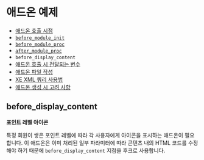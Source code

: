 # 애드온 예제

- [애드온 호출 시점](../)
 - [`before_module_init`](../before_module_init)
 - [`before_module_proc`](../before_module_proc)
 - [`after_module_proc`](../after_module_proc)
 - `before_display_content`
- [애드온 호출 시 전달되는 변수](../../02_pass_variables_when_call)
- [애드온 파일 작성](../../03_write_addon)
- [XE XML 쿼리 사용법](../../04_use_xml_query)
- [애드온 생성 시 고려 사항](../../05_consideration)

## before_display_content

**포인트 레벨 아이콘**

특정 회원이 쌓은 포인트 레벨에 따라 각 사용자에게 아이콘을 표시하는 애드온이 필요합니다. 이 애드온은 이미 처리된 일부 파라미터에 따라 콘텐츠 내의 HTML 코드를 수정해야 하기 때문에 `before_display_content` 지점을 후크로 사용합니다.
